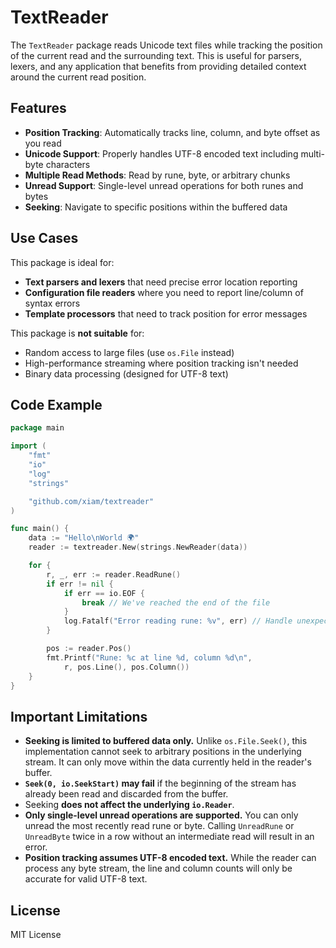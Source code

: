 # TextReader

The `TextReader` package reads Unicode text files while tracking the position
of the current read and the surrounding text. This is useful for parsers,
lexers, and any application that benefits from providing detailed context
around the current read position.

## Features

- **Position Tracking**: Automatically tracks line, column, and byte offset as
  you read
- **Unicode Support**: Properly handles UTF-8 encoded text including multi-byte
  characters
- **Multiple Read Methods**: Read by rune, byte, or arbitrary chunks
- **Unread Support**: Single-level unread operations for both runes and bytes
- **Seeking**: Navigate to specific positions within the buffered data

## Use Cases

This package is ideal for:
- **Text parsers and lexers** that need precise error location reporting
- **Configuration file readers** where you need to report line/column of syntax errors
- **Template processors** that need to track position for error messages

This package is **not suitable** for:
- Random access to large files (use `os.File` instead)
- High-performance streaming where position tracking isn't needed
- Binary data processing (designed for UTF-8 text)

## Code Example

```go
package main

import (
    "fmt"
    "io"
    "log"
    "strings"

    "github.com/xiam/textreader"
)

func main() {
    data := "Hello\nWorld 🌍"
    reader := textreader.New(strings.NewReader(data))

    for {
        r, _, err := reader.ReadRune()
        if err != nil {
            if err == io.EOF {
                break // We've reached the end of the file
            }
            log.Fatalf("Error reading rune: %v", err) // Handle unexpected errors
        }

        pos := reader.Pos()
        fmt.Printf("Rune: %c at line %d, column %d\n",
            r, pos.Line(), pos.Column())
    }
}
```

## Important Limitations

- **Seeking is limited to buffered data only.** Unlike `os.File.Seek()`, this
  implementation cannot seek to arbitrary positions in the underlying stream.
  It can only move within the data currently held in the reader's buffer.
- **`Seek(0, io.SeekStart)` may fail** if the beginning of the stream has
  already been read and discarded from the buffer.
- Seeking **does not affect the underlying `io.Reader`**.
- **Only single-level unread operations are supported.** You can only unread
  the most recently read rune or byte. Calling `UnreadRune` or `UnreadByte`
  twice in a row without an intermediate read will result in an error.
- **Position tracking assumes UTF-8 encoded text.** While the reader can
  process any byte stream, the line and column counts will only be accurate for
  valid UTF-8 text.

## License

MIT License
